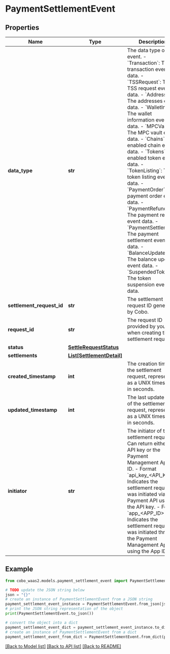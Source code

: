 # PaymentSettlementEvent


## Properties

Name | Type | Description | Notes
------------ | ------------- | ------------- | -------------
**data_type** | **str** |  The data type of the event. - &#x60;Transaction&#x60;: The transaction event data. - &#x60;TSSRequest&#x60;: The TSS request event data. - &#x60;Addresses&#x60;: The addresses event data. - &#x60;WalletInfo&#x60;: The wallet information event data. - &#x60;MPCVault&#x60;: The MPC vault event data. - &#x60;Chains&#x60;: The enabled chain event data. - &#x60;Tokens&#x60;: The enabled token event data. - &#x60;TokenListing&#x60;: The token listing event data.        - &#x60;PaymentOrder&#x60;: The payment order event data. - &#x60;PaymentRefund&#x60;: The payment refund event data. - &#x60;PaymentSettlement&#x60;: The payment settlement event data. - &#x60;BalanceUpdateInfo&#x60;: The balance update event data. - &#x60;SuspendedToken&#x60;: The token suspension event data. | 
**settlement_request_id** | **str** | The settlement request ID generated by Cobo. | 
**request_id** | **str** | The request ID provided by you when creating the settlement request. | 
**status** | [**SettleRequestStatus**](SettleRequestStatus.md) |  | 
**settlements** | [**List[SettlementDetail]**](SettlementDetail.md) |  | 
**created_timestamp** | **int** | The creation time of the settlement request, represented as a UNIX timestamp in seconds. | [optional] 
**updated_timestamp** | **int** | The last update time of the settlement request, represented as a UNIX timestamp in seconds. | [optional] 
**initiator** | **str** |  The initiator of this settlement request. Can return either an API key or the Payment Management App&#39;s ID.  - Format &#x60;api_key_&lt;API_KEY&gt;&#x60;: Indicates the settlement request was initiated via the Payment API using the API key. - Format &#x60;app_&lt;APP_ID&gt;&#x60;: Indicates the settlement request was initiated through the Payment Management App using the App ID.  | [optional] 

## Example

```python
from cobo_waas2.models.payment_settlement_event import PaymentSettlementEvent

# TODO update the JSON string below
json = "{}"
# create an instance of PaymentSettlementEvent from a JSON string
payment_settlement_event_instance = PaymentSettlementEvent.from_json(json)
# print the JSON string representation of the object
print(PaymentSettlementEvent.to_json())

# convert the object into a dict
payment_settlement_event_dict = payment_settlement_event_instance.to_dict()
# create an instance of PaymentSettlementEvent from a dict
payment_settlement_event_from_dict = PaymentSettlementEvent.from_dict(payment_settlement_event_dict)
```
[[Back to Model list]](../README.md#documentation-for-models) [[Back to API list]](../README.md#documentation-for-api-endpoints) [[Back to README]](../README.md)


